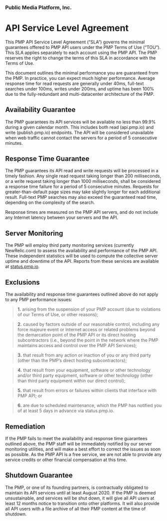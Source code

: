 ### Public Media Platform, Inc.

# API Service Level Agreement

This PMP API Service Level Agreement (“SLA”) governs the minimal guarantees offered to PMP API users under the PMP Terms of Use (“TOU”).  This SLA applies separately to each account using the PMP API.  The PMP reserves the right to change the terms of this SLA in accordance with the Terms of Use.

This document outlines the minimal performance you are guaranteed from the PMP.  In practice, you can expect much higher performance.  Average response time for read requests are generally under 40ms, full-text searches under 100ms, writes under 200ms, and uptime has been 100% due to the fully-redundant and multi-datacenter architecture of the PMP.

## Availability Guarantee

The PMP guarantees its API services will be available no less than 99.9% during a given calendar month.  This includes both read (api.pmp.io) and write (publish.pmp.io) endpoints.  The API will be considered unavailable when web traffic cannot contact the servers for a period of 5 consecutive minutes.

## Response Time Guarantee

The PMP guarantees its API read and write requests will be processed in a timely fashion.  Any single read request taking longer than 200 milliseconds, or a write request taking longer than 1000 milliseconds, shall be considered a response time failure for a period of 5 consecutive minutes.  Requests for greater-than-default page sizes may take slightly longer for each additional result.  Full-text PMP searches may also exceed the guaranteed read time, depending on the complexity of the search.

Response times are measured on the PMP API servers, and do not include any Internet latency between your servers and the API.

## Server Monitoring

The PMP will employ third party monitoring services (currently NewRelic.com) to assess the availability and performance of the PMP API.  These independent statistics will be used to compute the collective server uptime and downtime of the API.  Reports from these services are available at [status.pmp.io](http://status.pmp.io).

## Exclusions

The availability and response time guarantees outlined above do not apply to any PMP performance issues:

> **1.** arising from the suspension of your PMP account (due to violations of our Terms of Use, or other reasons);

> **2.** caused by factors outside of our reasonable control, including any force majeure event or Internet access or related problems beyond the demarcation point of the PMP API or its direct hosting subcontractors (i.e., beyond the point in the network where the PMP maintains access and control over the PMP API Services);

> **3.** that result from any action or inaction of you or any third party (other than the PMP’s direct hosting subcontractors);

> **4.** that result from your equipment, software or other technology and/or third party equipment, software or other technology (other than third party equipment within our direct control);

> **5.** that result from errors or failures within clients that interface with PMP API; or

> **6.** are due to scheduled maintenance, which the PMP has notified you of at least 5 days in advance via status.pmp.io.

## Remediation

If the PMP fails to meet the availability and response time guarantees outlined above, the PMP staff will be immediately notified by our server monitoring utilities, and will make a best effort to correct the issues as soon as possible.  As the PMP API is a free service, we are not able to provide any service credits or other financial compensation at this time.

## Shutdown Guarantee

The PMP, or one of its founding partners, is contractually obligated to maintain its API services until at least August 2020.  If the PMP is deemed unsustainable, and services will be shut down, it will give all API users at least 12 months notice to transition onto other platforms.  It will also provide all API users with a file archive of all their PMP content at the time of shutdown.
